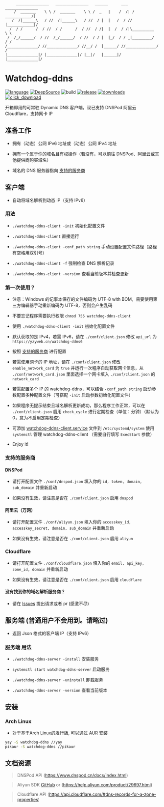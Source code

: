 ```
     _______________   _______________   ______      ___   _______________
    /  _______    \ \ /  _______    \ \ /  _   |    /  /| /  ____________/|
   /  /|______\   / //  /|______\   / //  / |  |   /  / //  |____________|/
  /  / /      /  / //  / /      /  / //  / /|  |  /  / /|\__________  \ \
 /  /_/______/  / //  /_/______/  / //  / / |  |_/  / / _|_________/  / /
/______________/ //______________/ //__/ /  |______/ //______________/ /
|______________|/ |______________|/ |__|/   |______|/ |______________|/

```
# Watchdog-ddns
[![language](https://img.shields.io/badge/language-Go-00acd7)](https://golang.org)
[![DeepSource](https://static.deepsource.io/deepsource-badge-light-mini.svg)](https://deepsource.io/gh/yzy613/watchdog-ddns/?ref=repository-badge)
![build](https://travis-ci.com/yzy613/watchdog-ddns.svg?branch=master)
[![release](https://img.shields.io/github/v/release/yzy613/watchdog-ddns)](https://github.com/yzy613/watchdog-ddns/releases)
[![downloads](https://img.shields.io/github/downloads/yzy613/watchdog-ddns/total)](https://github.com/yzy613/watchdog-ddns/releases)
[![click_download](https://img.shields.io/badge/%E7%82%B9%E5%87%BB-%E4%B8%8B%E8%BD%BD-brightgreen)](https://github.com/yzy613/watchdog-ddns/releases)

开箱即用的可常驻 Dynamic DNS 客户端，现已支持 DNSPod 阿里云 Cloudflare，支持网卡 IP

## 准备工作
- 拥有（动态）公网 IPv6 地址或（动态）公网 IPv4 地址

- 拥有一个属于你的域名且有权操作（若没有，可以前往 DNSPod、阿里云或其他提供商购买域名）

- 域名的 DNS 服务器指向 [支持的服务商](https://github.com/yzy613/watchdog-ddns#%E6%94%AF%E6%8C%81%E7%9A%84%E6%9C%8D%E5%8A%A1%E5%95%86)

## 客户端
- 自动将域名解析到动态 IP（支持 IPv6）

### 用法
- `./watchdog-ddns-client -init` 初始化配置文件

- `./watchdog-ddns-client` 直接运行

- `./watchdog-ddns-client -conf_path string` 手动设置配置文件路径（路径有空格用双引号）

- `./watchdog-ddns-client -f` 强制检查 DNS 解析记录

- `./watchdog-ddns-client -version` 查看当前版本并检查更新

### 第一次使用？
- 注意：Windows 的记事本保存的文件编码为 UTF-8 with BOM，需要使用第三方编辑器手动重新编码为 UTF-8，否则会产生乱码

- 不要忘记程序需要执行权限 `chmod 755 watchdog-ddns-client`

- 使用 `./watchdog-ddns-client -init` 初始化配置文件

- 默认获取的是 IPv4，若需 IPv6，请在 `./conf/client.json` 修改 `api_url` 为 `https://yzyweb.cn/watchdog-ddns6`

- 按照 [支持的服务商](https://github.com/yzy613/watchdog-ddns#%E6%94%AF%E6%8C%81%E7%9A%84%E6%9C%8D%E5%8A%A1%E5%95%86) 进行配置

- 若需使用网卡的 IP 地址，请在 `./conf/client.json` 修改 `enable_network_card` 为 `true` 并运行一次程序自动获取网卡信息，从 `./conf/network_card.json` 里面选择一个网卡填入 `./conf/client.json` 的 `network_card`

- 若需配置多个 IP 的 watchdog-ddns，可以结合 `-conf_path string` 启动参数配置多种配置文件（可搭配 `-init` 启动参数初始化配置文件）

- 如果程序无提示结束且域名解析更新成功，那么程序工作正常，可以在 `./conf/client.json` 启用 `check_cycle` 进行定期检查（单位：分钟）（默认为 0，意为不启用定期检查）

- 可添加 [watchdog-ddns-client.service](https://github.com/yzy613/watchdog-ddns/blob/master/watchdog-ddns-client.service) 文件到 `/etc/systemd/system` 使用 `systemctl` 管理 watchdog-ddns-client （需要自行填写 `ExecStart` 参数）

- Enjoy it!

### 支持的服务商
#### DNSPod
- 请打开配置文件 `./conf/dnspod.json` 填入你的 `id, token, domain, sub_domain` 并重新启动

- 如果没有生效，请注意是否在 `./conf/client.json` 启用 `dnspod`

#### 阿里云（万网）
- 请打开配置文件 `./conf/aliyun.json` 填入你的 `accesskey_id, accesskey_secret, domain, sub_domain` 并重新启动

- 如果没有生效，请注意是否在 `./conf/client.json` 启用 `aliyun`

### Cloudflare
- 请打开配置文件 `./conf/cloudflare.json` 填入你的 `email, api_key, zone_id, domain` 并重新启动

- 如果没有生效，请注意是否在 `./conf/client.json` 启用 `cloudflare`

#### 没有找到你的域名解析服务商？
- 请在 [Issues](https://github.com/yzy613/watchdog-ddns/issues) 提出请求或者 pr (感激不尽)

## 服务端 (普通用户不会用到。请略过)
- 返回 Json 格式的客户端 IP（支持 IPv6）

### 服务端 用法
- `./watchdog-ddns-server -install` 安装服务

- `systemctl start watchdog-ddns-server` 启动服务

- `./watchdog-ddns-server -uninstall` 卸载服务

- `./watchdog-ddns-server -version` 查看当前版本

## 安装 
### Arch Linux
- 对于基于Arch Linux的发行版, 可以通过 [AUR](https://aur.archlinux.org/packages/watchdog-ddns-client) 安装

```bash
yay -S watchdog-ddns //yay
pikaur -S watchdog-ddns //pikaur
```

## 文档资源
> DNSPod API (https://www.dnspod.cn/docs/index.html)

> Aliyun SDK [GitHub](https://github.com/aliyun/alibaba-cloud-sdk-go) or (https://help.aliyun.com/product/29697.html)

> Cloudflare API (https://api.cloudflare.com/#dns-records-for-a-zone-properties)
